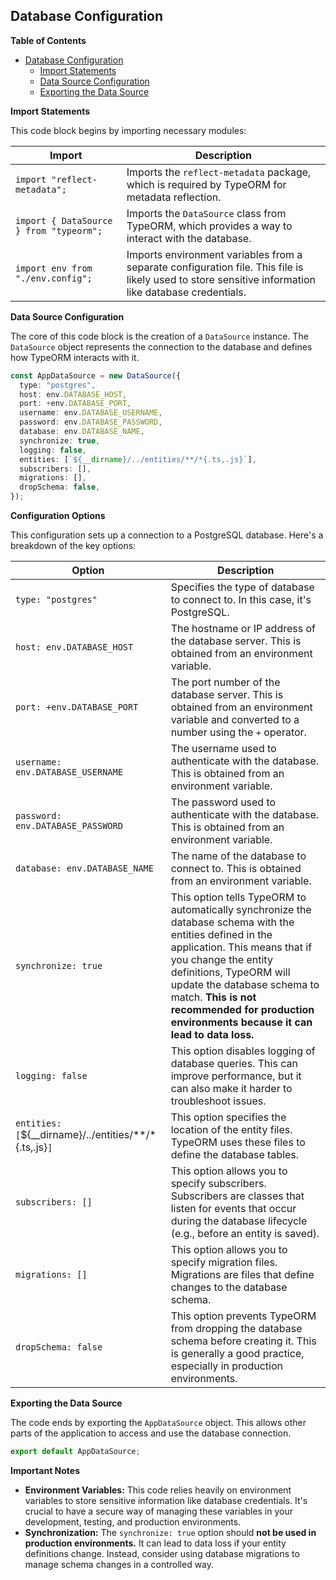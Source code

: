##  Database Configuration 

**Table of Contents**
* [Database Configuration](#database-configuration)
    * [Import Statements](#import-statements)
    * [Data Source Configuration](#data-source-configuration)
    * [Exporting the Data Source](#exporting-the-data-source) 

**Import Statements**

This code block begins by importing necessary modules: 

| Import | Description |
|---|---|
| `import "reflect-metadata";` |  Imports the `reflect-metadata` package, which is required by TypeORM for metadata reflection. 
| `import { DataSource } from "typeorm";` | Imports the `DataSource` class from TypeORM, which provides a way to interact with the database.
| `import env from "./env.config";` | Imports environment variables from a separate configuration file. This file is likely used to store sensitive information like database credentials.  

**Data Source Configuration**

The core of this code block is the creation of a `DataSource` instance.  The `DataSource` object represents the connection to the database and defines how TypeORM interacts with it. 

```typescript
const AppDataSource = new DataSource({
  type: "postgres",
  host: env.DATABASE_HOST,
  port: +env.DATABASE_PORT,
  username: env.DATABASE_USERNAME,
  password: env.DATABASE_PASSWORD,
  database: env.DATABASE_NAME,
  synchronize: true,
  logging: false,
  entities: [`${__dirname}/../entities/**/*{.ts,.js}`],
  subscribers: [],
  migrations: [],
  dropSchema: false,
});

```

**Configuration Options**

This configuration sets up a connection to a PostgreSQL database. Here's a breakdown of the key options:

| Option | Description |
|---|---|
| `type: "postgres"` | Specifies the type of database to connect to. In this case, it's PostgreSQL. 
| `host: env.DATABASE_HOST` | The hostname or IP address of the database server.  This is obtained from an environment variable.
| `port: +env.DATABASE_PORT` | The port number of the database server.  This is obtained from an environment variable and converted to a number using the `+` operator. 
| `username: env.DATABASE_USERNAME` | The username used to authenticate with the database.  This is obtained from an environment variable. 
| `password: env.DATABASE_PASSWORD` | The password used to authenticate with the database.  This is obtained from an environment variable.
| `database: env.DATABASE_NAME` | The name of the database to connect to. This is obtained from an environment variable. 
| `synchronize: true` | This option tells TypeORM to automatically synchronize the database schema with the entities defined in the application. This means that if you change the entity definitions, TypeORM will update the database schema to match. **This is **not** recommended for production environments because it can lead to data loss.** 
| `logging: false` |  This option disables logging of database queries. This can improve performance, but it can also make it harder to troubleshoot issues.
| `entities: [`${__dirname}/../entities/**/*{.ts,.js}`]` | This option specifies the location of the entity files. TypeORM uses these files to define the database tables.
| `subscribers: []` | This option allows you to specify subscribers. Subscribers are classes that listen for events that occur during the database lifecycle (e.g., before an entity is saved). 
| `migrations: []` | This option allows you to specify migration files. Migrations are files that define changes to the database schema.  
| `dropSchema: false` | This option prevents TypeORM from dropping the database schema before creating it. This is generally a good practice, especially in production environments. 

**Exporting the Data Source**

The code ends by exporting the `AppDataSource` object. This allows other parts of the application to access and use the database connection. 

```typescript
export default AppDataSource;
```

**Important Notes**

* **Environment Variables:**  This code relies heavily on environment variables to store sensitive information like database credentials.  It's crucial to have a secure way of managing these variables in your development, testing, and production environments. 
* **Synchronization:**  The `synchronize: true` option should **not be used in production environments.** It can lead to data loss if your entity definitions change.  Instead, consider using database migrations to manage schema changes in a controlled way. 
